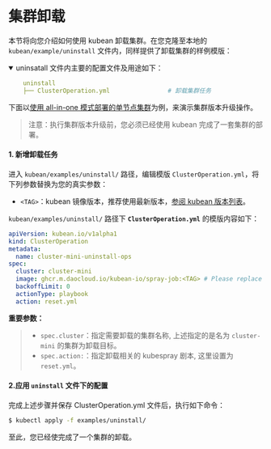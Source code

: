 # 集群卸载

本节将向您介绍如何使用 kubean 卸载集群。在您克隆至本地的 `kubean/example/uninstall` 文件内，同样提供了卸载集群的样例模版：

<details open>
<summary> uninsatall 文件内主要的配置文件及用途如下：</summary>

```yaml
    uninstall
    ├── ClusterOperation.yml                # 卸载集群任务
```
</details>

下面以[使用 all-in-one 模式部署的单节点集群](./all-in-one-install.md)为例，来演示集群版本升级操作。
> 注意：执行集群版本升级前，您必须已经使用 kubean 完成了一套集群的部署。

#### 1. 新增卸载任务
进入 `kubean/examples/uninstall/` 路径，编辑模版 `ClusterOperation.yml`，将下列参数替换为您的真实参数：

  - `<TAG>`：kubean 镜像版本，推荐使用最新版本，[参阅 kubean 版本列表](https://github.com/kubean-io/kubean/tags)。

`kubean/examples/uninstall/` 路径下 **`ClusterOperation.yml`** 的模版内容如下：

```yaml
apiVersion: kubean.io/v1alpha1
kind: ClusterOperation
metadata:
  name: cluster-mini-uninstall-ops
spec:
  cluster: cluster-mini
  image: ghcr.m.daocloud.io/kubean-io/spray-job:<TAG> # Please replace <TAG> with the specified version, such as v0.4.9
  backoffLimit: 0
  actionType: playbook
  action: reset.yml
```
**重要参数：**
>* `spec.cluster`：指定需要卸载的集群名称, 上述指定的是名为 `cluster-mini` 的集群为卸载目标。
>* `spec.action:`：指定卸载相关的 kubespray 剧本, 这里设置为 `reset.yml`。

#### 2.应用 `uninstall` 文件下的配置

完成上述步骤并保存 ClusterOperation.yml 文件后，执行如下命令：

```bash
$ kubectl apply -f examples/uninstall/
```

至此，您已经使完成了一个集群的卸载。